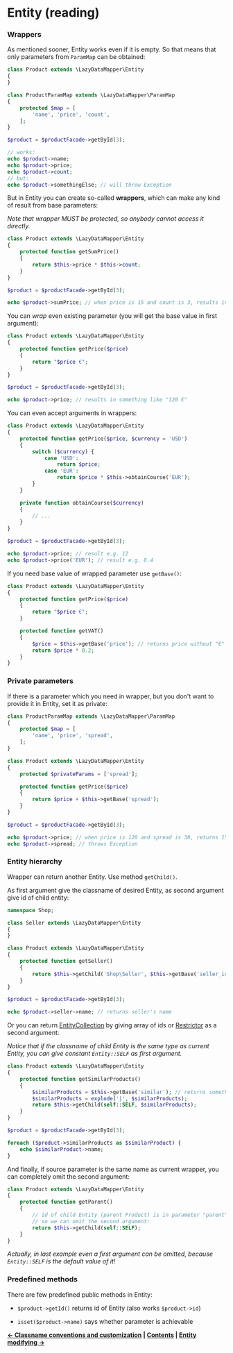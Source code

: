 Entity (reading)
===

### Wrappers

As mentioned sooner, Entity works even if it is empty. So that means that only parameters from `ParamMap` can be obtained:

```php
class Product extends \LazyDataMapper\Entity
{
}

class ProductParamMap extends \LazyDataMapper\ParamMap
{
	protected $map = [
		'name', 'price', 'count',
	];
}

$product = $productFacade->getById(3);

// works:
echo $product->name;
echo $product->price;
echo $product->count;
// but:
echo $product->somethingElse; // will throw Exception
```

But in Entity you can create so-called **wrappers**, which can make any kind of result from base parameters:

*Note that wrapper MUST be protected, so anybody cannot access it directly.*

```php
class Product extends \LazyDataMapper\Entity
{
	protected function getSumPrice()
	{
		return $this->price * $this->count;
	}
}

$product = $productFacade->getById(3);

echo $product->sumPrice; // when price is 15 and count is 3, results in 45
```

You can *wrap* even existing parameter (you will get the base value in first argument):

```php
class Product extends \LazyDataMapper\Entity
{
	protected function getPrice($price)
	{
		return "$price €";
	}
}

$product = $productFacade->getById(3);

echo $product->price; // results in something like "120 €"
```

You can even accept arguments in wrappers:

```php
class Product extends \LazyDataMapper\Entity
{
	protected function getPrice($price, $currency = 'USD')
	{
		switch ($currency) {
			case 'USD':
				return $price;
			case 'EUR':
				return $price * $this->obtainCourse('EUR');
		}
	}

	private function obtainCourse($currency)
	{
		// ...
	}
}

$product = $productFacade->getById(3);

echo $product->price; // result e.g. 12
echo $product->price('EUR'); // result e.g. 8.4
```

If you need base value of wrapped parameter use `getBase()`:

```php
class Product extends \LazyDataMapper\Entity
{
	protected function getPrice($price)
	{
		return "$price €";
	}

	protected function getVAT()
	{
		$price = $this->getBase('price'); // returns price without "€"
		return $price * 0.2;
	}
}
```

### Private parameters

If there is a parameter which you need in wrapper, but you don't want to provide it in Entity,
set it as private:

```php
class ProductParamMap extends \LazyDataMapper\ParamMap
{
	protected $map = [
		'name', 'price', 'spread',
	];
}

class Product extends \LazyDataMapper\Entity
{
	protected $privateParams = ['spread'];

	protected function getPrice($price)
	{
		return $price + $this->getBase('spread');
	}
}

$product = $productFacade->getById(3);

echo $product->price; // when price is 120 and spread is 30, returns 150
echo $product->spread; // throws Exception
```

### Entity hierarchy

Wrapper can return another Entity. Use method `getChild()`.

As first argument give the classname of desired Entity, as second argument give id of child entity:

```php
namespace Shop;

class Seller extends \LazyDataMapper\Entity
{
}

class Product extends \LazyDataMapper\Entity
{
	protected function getSeller()
	{
		return $this->getChild('Shop\Seller', $this->getBase('seller_id'));
	}
}

$product = $productFacade->getById(3);

echo $product->seller->name; // returns seller's name
```

Or you can return [EntityCollection](6.EntityCollection.md) by giving array of ids or [Restrictor](7.Restrictor.md)
as a second argument:

*Notice that if the classname of child Entity is the same type as current Entity, you can give constant
`Entity::SELF` as first argument.*

```php
class Product extends \LazyDataMapper\Entity
{
	protected function getSimilarProducts()
	{
		$similarProducts = $this->getBase('similar'); // returns something like "5|6|11|18|24"
		$similarProducts = explode('|', $similarProducts);
		return $this->getChild(self::SELF, $similarProducts);
	}
}

$product = $productFacade->getById(3);

foreach ($product->similarProducts as $similarProduct) {
	echo $similarProduct->name;
}
```

And finally, if source parameter is the same name as current wrapper, you can completely omit the second argument:

```php
class Product extends \LazyDataMapper\Entity
{
	protected function getParent()
	{
		// id of child Entity (parent Product) is in parameter "parent", current wrapper name is "parent",
		// so we can omit the second argument:
		return $this->getChild(self::SELF);
	}
}
```

*Actually, in last example even a first argument can be omitted, because `Entity::SELF` is the default value of it!*

### Predefined methods

There are few predefined public methods in Entity:

- `$product->getId()` returns id of Entity (also works `$product->id`)

- `isset($product->name)` says whether parameter is achievable


**[← Classname conventions and customization](2.Classname-conventions-and-customization.md)
| [Contents](../readme.md#documentation)
| [Entity modifying →](4.Entity-modifying.md)**
